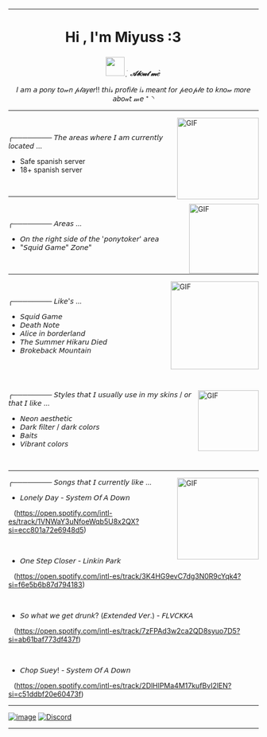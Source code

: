 ---------------------------------------------------------------------------------------------------------------------

<h1 align="center"><b>Hi , I'm Miyuss :3 </b><img **https://cdn.cdnstep.com/30hZZq5UKW6icz42GztD/0-1.thumb128.webp" width**" width="35"></h1>


<div align="center">

###
<img src="https://i.pinimg.com/originals/3c/a2/2b/3ca22bde2f98b4ab2c4875b8db05b4c1.gif" width="38px">&nbsp;***ֺ  ָ  𝒜𝒷𝑜𝓊𝓉 𝓂𝑒    ֙***


  𝐼 𝘢𝘮 𝘢 𝑝𝘰𝘯𝑦 𝘵𝘰𝓌𝑛 𝓅𝓁𝘢𝑦𝑒𝑟!! 𝘵ℎ𝘪𝓈 𝘱𝘳𝘰𝘧𝘪𝓁𝘦 𝑖𝓈 𝑚𝘦𝘢𝑛𝘵 𝑓𝘰𝑟 𝓅𝘦𝘰𝓅𝓁𝘦 𝘵𝘰 𝘬𝑛𝘰𝓌
  𝑚𝘰𝑟𝘦 𝘢𝑏𝘰𝓊𝘵 𝓂𝘦  ⁺◝

---------------------------------------------------------------------------------------------------------------------

<div align="left">

<img align="right" alt="GIF" height="164px" src="https://github.com/user-attachments/assets/96e7ad0d-1c75-49b8-bdd2-f45647dc7ff3" />


       
  
╭──────── 𝘛𝘩𝘦 𝘢𝘳𝘦𝘢𝘴 𝘸𝘩𝘦𝘳𝘦 𝘐 𝘢𝘮 𝘤𝘶𝘳𝘳𝘦𝘯𝘵𝘭𝘺 𝘭𝘰𝘤𝘢𝘵𝘦𝘥 ...
  - Safe spanish server
  - 18+ spanish server
  
  
       
  
---------------------------------------------------------------------------------------------------------------------


 <img align="right" alt="GIF" height="140px" src="https://i.pinimg.com/originals/d0/c8/c5/d0c8c5036ec8ad5bfc73770df32f9c89.gif" />      
    
╭──────── 𝘈𝘳𝘦𝘢𝘴 ...

 - 𝘖𝘯 𝘵𝘩𝘦 𝘳𝘪𝘨𝘩𝘵 𝘴𝘪𝘥𝘦 𝘰𝘧 𝘵𝘩𝘦 '𝘱𝘰𝘯𝘺𝘵𝘰𝘬𝘦𝘳' 𝘢𝘳𝘦𝘢
  - "𝘚𝘲𝘶𝘪𝘥 𝘎𝘢𝘮𝘦" 𝘡𝘰𝘯𝘦"

       
       
---------------------------------------------------------------------------------------------------------------------

 <img align="right" alt="GIF" height="177px" src="https://i.pinimg.com/736x/95/e6/fd/95e6fdb29bdd26aeca46ffabad436ff8.jpg" /> 

╭──────── 𝘓𝘪𝘬𝘦'𝘴 ...

 - 𝘚𝘲𝘶𝘪𝘥 𝘎𝘢𝘮𝘦
 - 𝘋𝘦𝘢𝘵𝘩 𝘕𝘰𝘵𝘦
 - 𝘈𝘭𝘪𝘤𝘦 𝘪𝘯 𝘣𝘰𝘳𝘥𝘦𝘳𝘭𝘢𝘯𝘥
 - 𝘛𝘩𝘦 𝘚𝘶𝘮𝘮𝘦𝘳 𝘏𝘪𝘬𝘢𝘳𝘶 𝘋𝘪𝘦𝘥
 - 𝘉𝘳𝘰𝘬𝘦𝘣𝘢𝘤𝘬 𝘔𝘰𝘶𝘯𝘵𝘢𝘪𝘯
  
  
       
       
---------------------------------------------------------------------------------------------------------------------

 <img align="right" alt="GIF" height="122px" src="https://i.pinimg.com/originals/99/a4/e1/99a4e1dc038bb0cb39f9d3c033b03a27.gif" />

 ╭──────── 𝘚𝘵𝘺𝘭𝘦𝘴 𝘵𝘩𝘢𝘵 𝘐 𝘶𝘴𝘶𝘢𝘭𝘭𝘺 𝘶𝘴𝘦 𝘪𝘯 𝘮𝘺 𝘴𝘬𝘪𝘯𝘴 / 𝘰𝘳 𝘵𝘩𝘢𝘵 𝘐 𝘭𝘪𝘬𝘦 ...

 - 𝘕𝘦𝘰𝘯 𝘢𝘦𝘴𝘵𝘩𝘦𝘵𝘪𝘤
 - 𝘋𝘢𝘳𝘬 𝘧𝘪𝘭𝘵𝘦𝘳 / 𝘥𝘢𝘳𝘬 𝘤𝘰𝘭𝘰𝘳𝘴
 - 𝘉𝘢𝘪𝘵𝘴
 - 𝘝𝘪𝘣𝘳𝘢𝘯𝘵 𝘤𝘰𝘭𝘰𝘳𝘴

  
       
  
---------------------------------------------------------------------------------------------------------------------

 <img align="right" alt="GIF" height="164px" src="https://i.pinimg.com/736x/0e/5f/be/0e5fbef07be1a6c5bdf7e3efa7a68959.jpg" />

 ╭──────── 𝘚𝘰𝘯𝘨𝘴 𝘵𝘩𝘢𝘵 𝘐 𝘤𝘶𝘳𝘳𝘦𝘯𝘵𝘭𝘺 𝘭𝘪𝘬𝘦 ...

- 𝘓𝘰𝘯𝘦𝘭𝘺 𝘋𝘢𝘺 - 𝘚𝘺𝘴𝘵𝘦𝘮 𝘖𝘧 𝘈 𝘋𝘰𝘸𝘯
 
   
(https://open.spotify.com/intl-es/track/1VNWaY3uNfoeWqb5U8x2QX?si=ecc801a72e6948d5)

   
 -  𝘖𝘯𝘦 𝘚𝘵𝘦𝘱 𝘊𝘭𝘰𝘴𝘦𝘳 - 𝘓𝘪𝘯𝘬𝘪𝘯 𝘗𝘢𝘳𝘬
 
   
(https://open.spotify.com/intl-es/track/3K4HG9evC7dg3N0R9cYqk4?si=f6e5b6b87d794183)

   
 - 𝘚𝘰 𝘸𝘩𝘢𝘵 𝘸𝘦 𝘨𝘦𝘵 𝘥𝘳𝘶𝘯𝘬? (𝘌𝘹𝘵𝘦𝘯𝘥𝘦𝘥 𝘝𝘦𝘳.) - 𝘍𝘓𝘝𝘊𝘒𝘒𝘈
   
   
 (https://open.spotify.com/intl-es/track/7zFPAd3w2ca2QD8syuo7D5?si=ab61baf773df437f)
 
   
  - 𝘊𝘩𝘰𝘱 𝘚𝘶𝘦𝘺! - 𝘚𝘺𝘴𝘵𝘦𝘮 𝘖𝘧 𝘈 𝘋𝘰𝘸𝘯
    
   
   (https://open.spotify.com/intl-es/track/2DlHlPMa4M17kufBvI2lEN?si=c51ddbf20e60473f)

   ---------------------------------------------------------------------------------------------------------------------

   [![image](https://img.shields.io/badge/Instagram-E4405F?style=for-the-badge&logo=instagram&logoColor=white)](https://www.instagram.com/miiy.us/)
  [![Discord](https://img.shields.io/badge/Discord-%235865F2.svg?style=for-the-badge&logo=discord&logoColor=white)](https://discord.com/miiko_skaaa/)

   ---------------------------------------------------------------------------------------------------------------------
